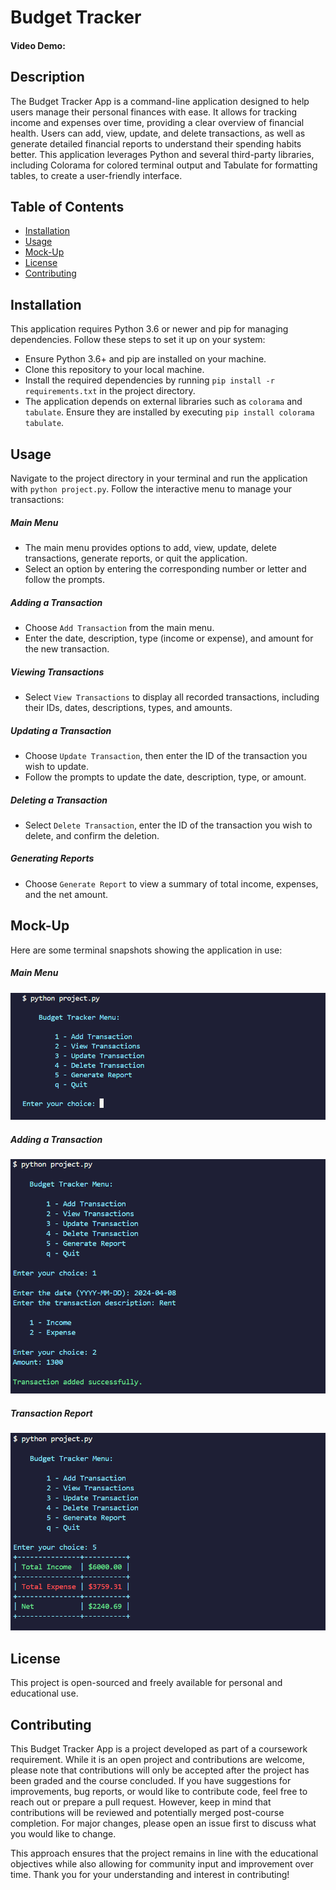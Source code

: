 # Budget Tracker

#### Video Demo:

## Description

The Budget Tracker App is a command-line application designed to help users manage their personal finances with ease. It allows for tracking income and expenses over time, providing a clear overview of financial health. Users can add, view, update, and delete transactions, as well as generate detailed financial reports to understand their spending habits better. This application leverages Python and several third-party libraries, including Colorama for colored terminal output and Tabulate for formatting tables, to create a user-friendly interface.

## Table of Contents

- [Installation](#installation)
- [Usage](#usage)
- [Mock-Up](#mock-up)
- [License](#license)
- [Contributing](#contributing)

## Installation

This application requires Python 3.6 or newer and pip for managing dependencies. Follow these steps to set it up on your system:

- Ensure Python 3.6+ and pip are installed on your machine.
- Clone this repository to your local machine.
- Install the required dependencies by running `pip install -r requirements.txt` in the project directory.
- The application depends on external libraries such as `colorama` and `tabulate`. Ensure they are installed by executing 
`pip install colorama tabulate`.

## Usage

Navigate to the project directory in your terminal and run the application with `python project.py`. Follow the interactive menu to manage your transactions:

##### Main Menu

- The main menu provides options to add, view, update, delete transactions, generate reports, or quit the application.
- Select an option by entering the corresponding number or letter and follow the prompts.

##### Adding a Transaction

- Choose `Add Transaction` from the main menu.
- Enter the date, description, type (income or expense), and amount for the new transaction.

##### Viewing Transactions

- Select `View Transactions` to display all recorded transactions, including their IDs, dates, descriptions, types, and amounts.

##### Updating a Transaction

- Choose `Update Transaction`, then enter the ID of the transaction you wish to update.
- Follow the prompts to update the date, description, type, or amount.

##### Deleting a Transaction

- Select `Delete Transaction`, enter the ID of the transaction you wish to delete, and confirm the deletion.

##### Generating Reports

- Choose `Generate Report` to view a summary of total income, expenses, and the net amount.

## Mock-Up

Here are some terminal snapshots showing the application in use:

##### Main Menu

![Main Menu](./assets/main_menu.png)

##### Adding a Transaction

![Adding a Transaction](./assets/add_transaction.png)

##### Transaction Report

![Transaction Report](./assets/transaction_report.png)

## License

This project is open-sourced and freely available for personal and educational use.

## Contributing

This Budget Tracker App is a project developed as part of a coursework requirement. While it is an open project and contributions are welcome, please note that contributions will only be accepted after the project has been graded and the course concluded. If you have suggestions for improvements, bug reports, or would like to contribute code, feel free to reach out or prepare a pull request. However, keep in mind that contributions will be reviewed and potentially merged post-course completion. For major changes, please open an issue first to discuss what you would like to change.

This approach ensures that the project remains in line with the educational objectives while also allowing for community input and improvement over time. Thank you for your understanding and interest in contributing!
